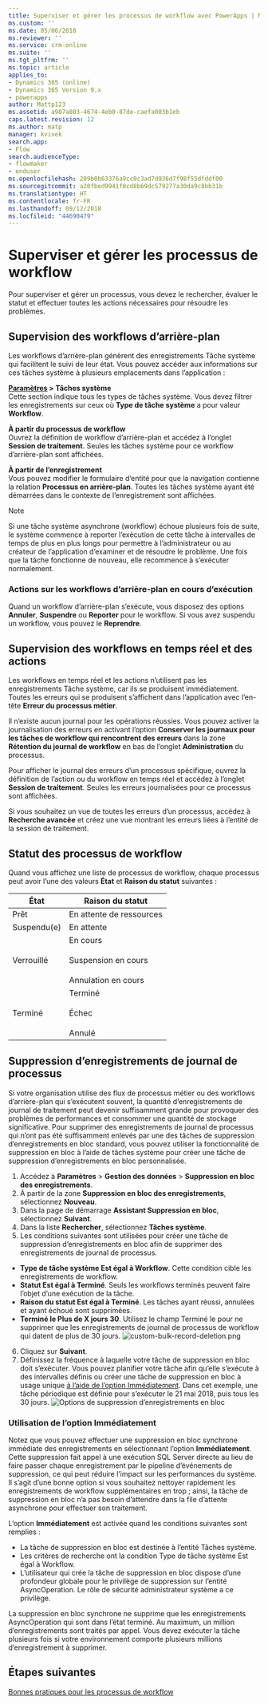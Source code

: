 ```yaml
---
title: Superviser et gérer les processus de workflow avec PowerApps | Microsoft Docs
ms.custom: ''
ms.date: 05/06/2018
ms.reviewer: ''
ms.service: crm-online
ms.suite: ''
ms.tgt_pltfrm: ''
ms.topic: article
applies_to:
- Dynamics 365 (online)
- Dynamics 365 Version 9.x
- powerapps
author: Mattp123
ms.assetid: a987a803-4674-4eb0-87de-caefa003b1eb
caps.latest.revision: 12
ms.author: matp
manager: kvivek
search.app:
- Flow
search.audienceType:
- flowmaker
- enduser
ms.openlocfilehash: 209b0b63376a9cc0c3ad7d936d7f98f55dfddf00
ms.sourcegitcommit: a20fbed9941f0cd8b69dc579277a30da9c8bb31b
ms.translationtype: HT
ms.contentlocale: fr-FR
ms.lasthandoff: 09/12/2018
ms.locfileid: "44690479"
---
```

# <a name="monitor-and-manage-workflow-processes"></a>Superviser et gérer les processus de workflow

Pour superviser et gérer un processus, vous devez le rechercher, évaluer le statut et effectuer toutes les actions nécessaires pour résoudre les problèmes.  
  
<a name="BKMK_MonitorAsyncWorkflows"></a>   
## <a name="monitoring-background-workflows"></a>Supervision des workflows d’arrière-plan  
 Les workflows d’arrière-plan génèrent des enregistrements Tâche système qui facilitent le suivi de leur état. Vous pouvez accéder aux informations sur ces tâches système à plusieurs emplacements dans l’application :  
  
 **[Paramètres](/powerapps/maker/model-driven-apps/advanced-navigation#settings) > Tâches système**  
 Cette section indique tous les types de tâches système. Vous devez filtrer les enregistrements sur ceux où **Type de tâche système** a pour valeur **Workflow**.  
  
 **À partir du processus de workflow**  
 Ouvrez la définition de workflow d’arrière-plan et accédez à l’onglet **Session de traitement**. Seules les tâches système pour ce workflow d’arrière-plan sont affichées.  
  
 **À partir de l’enregistrement**  
 Vous pouvez modifier le formulaire d’entité pour que la navigation contienne la relation **Processus en arrière-plan**. Toutes les tâches système ayant été démarrées dans le contexte de l’enregistrement sont affichées.  
  
> [!NOTE]
>  Si une tâche système asynchrone (workflow) échoue plusieurs fois de suite, le système commence à reporter l’exécution de cette tâche à intervalles de temps de plus en plus longs pour permettre à l’administrateur ou au créateur de l’application d’examiner et de résoudre le problème. Une fois que la tâche fonctionne de nouveau, elle recommence à s’exécuter normalement.  
  
<a name="BKMK_ActionsOnRunningWorkflows"></a>   
### <a name="actions-on-running-background-workflows"></a>Actions sur les workflows d’arrière-plan en cours d’exécution  
 Quand un workflow d’arrière-plan s’exécute, vous disposez des options **Annuler**, **Suspendre** ou **Reporter** pour le workflow. Si vous avez suspendu un workflow, vous pouvez le **Reprendre**.  
  
<a name="BKMK_MonitorSyncWorkflows"></a>   
## <a name="monitoring-real-time-workflows-and-actions"></a>Supervision des workflows en temps réel et des actions  
 Les workflows en temps réel et les actions n’utilisent pas les enregistrements Tâche système, car ils se produisent immédiatement. Toutes les erreurs qui se produisent s’affichent dans l’application avec l’en-tête **Erreur du processus métier**.  
  
 Il n’existe aucun journal pour les opérations réussies. Vous pouvez activer la journalisation des erreurs en activant l’option **Conserver les journaux pour les tâches de workflow qui rencontrent des erreurs** dans la zone **Rétention du journal de workflow** en bas de l’onglet **Administration** du processus.  
  
 Pour afficher le journal des erreurs d’un processus spécifique, ouvrez la définition de l’action ou du workflow en temps réel et accédez à l’onglet **Session de traitement**. Seules les erreurs journalisées pour ce processus sont affichées.  
  
 Si vous souhaitez un vue de toutes les erreurs d’un processus, accédez à **Recherche avancée** et créez une vue montrant les erreurs liées à l’entité de la session de traitement.  
  
<a name="BKMK_StatusOfWorkflowProcesses"></a>   
## <a name="status-of-workflow-processes"></a>Statut des processus de workflow  
 Quand vous affichez une liste de processus de workflow, chaque processus peut avoir l’une des valeurs **État** et **Raison du statut** suivantes :  
  
|État|Raison du statut|  
|-----------|-------------------|  
|Prêt|En attente de ressources|  
|Suspendu(e)|En attente|  
|Verrouillé|En cours<br /><br /> Suspension en cours<br /><br /> Annulation en cours|  
|Terminé|Terminé<br /><br /> Échec<br /><br /> Annulé|  

## <a name="deleting-process-log-records"></a>Suppression d’enregistrements de journal de processus

Si votre organisation utilise des flux de processus métier ou des workflows d’arrière-plan qui s’exécutent souvent, la quantité d’enregistrements de journal de traitement peut devenir suffisamment grande pour provoquer des problèmes de performances et consommer une quantité de stockage significative. Pour supprimer des enregistrements de journal de processus qui n’ont pas été suffisamment enlevés par une des tâches de suppression d’enregistrements en bloc standard, vous pouvez utiliser la fonctionnalité de suppression en bloc à l’aide de tâches système pour créer une tâche de suppression d’enregistrements en bloc personnalisée.

1. Accédez à **Paramètres** > **Gestion des données** > **Suppression en bloc des enregistrements**.
2. À partir de la zone **Suppression en bloc des enregistrements**, sélectionnez **Nouveau**. 
3. Dans la page de démarrage **Assistant Suppression en bloc**, sélectionnez **Suivant**.
4. Dans la liste **Rechercher**, sélectionnez **Tâches système**.
5. Les conditions suivantes sont utilisées pour créer une tâche de suppression d’enregistrements en bloc afin de supprimer des enregistrements de journal de processus. 
 - **Type de tâche système Est égal à Workflow**. Cette condition cible les enregistrements de workflow. 
 - **Statut Est égal à Terminé**. Seuls les workflows terminés peuvent faire l’objet d’une exécution de la tâche.
 - **Raison du statut Est égal à Terminé**. Les tâches ayant réussi, annulées et ayant échoué sont supprimées.
 - **Terminé le Plus de X jours 30**. Utilisez le champ Terminé le pour ne supprimer que les enregistrements de journal de processus de workflow qui datent de plus de 30 jours.
 ![custom-bulk-record-deletion.png](media/custom-bulk-record-deletion.png)
6. Cliquez sur **Suivant**.
7. Définissez la fréquence à laquelle votre tâche de suppression en bloc doit s’exécuter. Vous pouvez planifier votre tâche afin qu’elle s’exécute à des intervalles définis ou créer une tâche de suppression en bloc à usage unique [à l’aide de l’option Immédiatement](#using-the-immediately-option). Dans cet exemple, une tâche périodique est définie pour s’exécuter le 21 mai 2018, puis tous les 30 jours. 
![Options de suppression d’enregistrements en bloc](media/custom-bulk-record-delete-options.png)

### <a name="using-the-immediately-option"></a>Utilisation de l’option Immédiatement

Notez que vous pouvez effectuer une suppression en bloc synchrone immédiate des enregistrements en sélectionnant l’option **Immédiatement**. Cette suppression fait appel à une exécution SQL Server directe au lieu de faire passer chaque enregistrement par le pipeline d’événements de suppression, ce qui peut réduire l’impact sur les performances du système. Il s’agit d’une bonne option si vous souhaitez nettoyer rapidement les enregistrements de workflow supplémentaires en trop ; ainsi, la tâche de suppression en bloc n’a pas besoin d’attendre dans la file d’attente asynchrone pour effectuer son traitement. 

L’option **Immédiatement** est activée quand les conditions suivantes sont remplies : 
- La tâche de suppression en bloc est destinée à l’entité Tâches système.
- Les critères de recherche ont la condition Type de tâche système Est égal à Workflow. 
- L’utilisateur qui crée la tâche de suppression en bloc dispose d’une profondeur globale pour le privilège de suppression sur l’entité AsyncOperation. Le rôle de sécurité administrateur système a ce privilège.  

La suppression en bloc synchrone ne supprime que les enregistrements AsyncOperation qui sont dans l’état terminé. Au maximum, un million d’enregistrements sont traités par appel. Vous devez exécuter la tâche plusieurs fois si votre environnement comporte plusieurs millions d’enregistrement à supprimer.  
  
## <a name="next-steps"></a>Étapes suivantes   
 [Bonnes pratiques pour les processus de workflow](best-practices-workflow-processes.md) <br />

